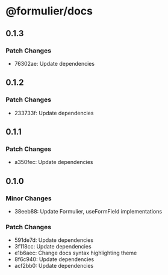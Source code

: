 # @formulier/docs

## 0.1.3

### Patch Changes

- 76302ae: Update dependencies

## 0.1.2

### Patch Changes

- 233733f: Update dependencies

## 0.1.1

### Patch Changes

- a350fec: Update dependencies

## 0.1.0

### Minor Changes

- 38eeb88: Update Formulier, useFormField implementations

### Patch Changes

- 591de7d: Update dependencies
- 3f118cc: Update dependencies
- e1b6aec: Change docs syntax highlighting theme
- 8f6c940: Update dependencies
- acf2bb0: Update dependencies
